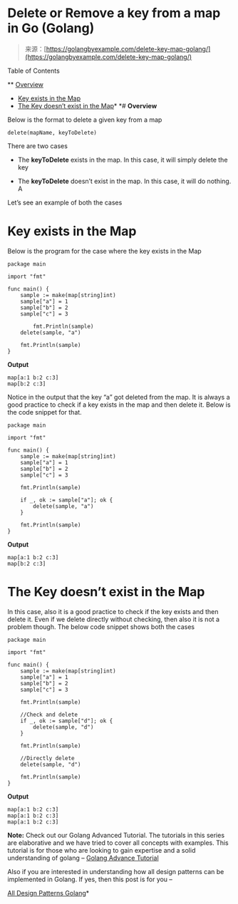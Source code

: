<!--yml
category: 未分类
date: 2024-10-13 06:52:35
-->

# Delete or Remove a key from a map in Go (Golang)

> 来源：[https://golangbyexample.com/delete-key-map-golang/](https://golangbyexample.com/delete-key-map-golang/)

Table of Contents

 **   [Overview](#Overview "Overview")
*   [Key exists in the Map](#Key_exists_in_the_Map "Key exists in the Map")
*   [The Key doesn’t exist in the Map](#The_Key_doesnt_exist_in_the_Map "The Key doesn’t exist in the Map")*  *# **Overview**

Below is the format to delete a given key from a map

```
delete(mapName, keyToDelete)
```

There are two cases

*   The **keyToDelete** exists in the map. In this case, it will simply delete the key

*   The **keyToDelete** doesn’t exist in the map. In this case, it will do nothing. A

Let’s see an example of both the cases

# **Key exists in the Map**

Below is the program for the case where the key exists in the Map

```
package main

import "fmt"

func main() {
	sample := make(map[string]int)
	sample["a"] = 1
	sample["b"] = 2
	sample["c"] = 3

        fmt.Println(sample)
	delete(sample, "a")

	fmt.Println(sample)
}
```

**Output**

```
map[a:1 b:2 c:3]
map[b:2 c:3]
```

Notice in the output that the key “a” got deleted from the map. It is always a good practice to check if a key exists in the map and then delete it. Below is the code snippet for that.

```
package main

import "fmt"

func main() {
	sample := make(map[string]int)
	sample["a"] = 1
	sample["b"] = 2
	sample["c"] = 3

	fmt.Println(sample)

	if _, ok := sample["a"]; ok {
		delete(sample, "a")
	}

	fmt.Println(sample)
}
```

**Output**

```
map[a:1 b:2 c:3]
map[b:2 c:3]
```

# **The Key doesn’t exist in the Map**

In this case, also it is a good practice to check if the key exists and then delete it. Even if we delete directly without checking, then also it is not a problem though. The below code snippet shows both the cases

```
package main

import "fmt"

func main() {
	sample := make(map[string]int)
	sample["a"] = 1
	sample["b"] = 2
	sample["c"] = 3

	fmt.Println(sample)

	//Check and delete
	if _, ok := sample["d"]; ok {
		delete(sample, "d")
	}

	fmt.Println(sample)

	//Directly delete
	delete(sample, "d")

	fmt.Println(sample)
}
```

**Output**

```
map[a:1 b:2 c:3]
map[a:1 b:2 c:3]
map[a:1 b:2 c:3]
```

**Note:** Check out our Golang Advanced Tutorial. The tutorials in this series are elaborative and we have tried to cover all concepts with examples. This tutorial is for those who are looking to gain expertise and a solid understanding of golang – [Golang Advance Tutorial](https://golangbyexample.com/golang-comprehensive-tutorial/)

Also if you are interested in understanding how all design patterns can be implemented in Golang. If yes, then this post is for you –

[All Design Patterns Golang](https://golangbyexample.com/all-design-patterns-golang/)*
